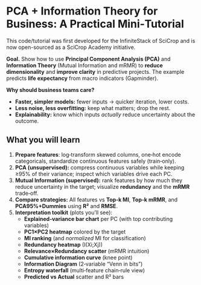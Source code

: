 # PCA + Information Theory for Business: A Practical Mini‑Tutorial
This code/tutorial was first developed for the InfiniteStack of SciCrop and is now open-sourced as a SciCrop Academy initiative.


**Goal.** Show how to use **Principal Component Analysis (PCA)** and **Information Theory** (Mutual Information and mRMR) to **reduce dimensionality** and **improve clarity** in predictive projects. The example predicts **life expectancy** from macro indicators (Gapminder).

**Why should business teams care?**
- **Faster, simpler models:** fewer inputs → quicker iteration, lower costs.
- **Less noise, less overfitting:** keep what matters; drop the rest.
- **Explainability:** know which inputs *actually* reduce uncertainty about the outcome.

## What you will learn
1. **Prepare features**: log‑transform skewed columns, one‑hot encode categoricals, standardize continuous features safely (train‑only).
2. **PCA (unsupervised):** compress continuous variables while keeping ≥95% of their variance; inspect which variables drive each PC.
3. **Mutual Information (supervised):** rank features by how much they reduce uncertainty in the target; visualize **redundancy** and the **mRMR** trade‑off.
4. **Compare strategies:** All features vs **Top‑k MI**, **Top‑k mRMR**, and **PCA95%+Dummies** using **R²** and **RMSE**.
5. **Interpretation toolkit** (plots you’ll see):
   - **Explained‑variance bar chart** per PC (with top contributing variables)
   - **PC1×PC2 heatmap** colored by the target
   - **MI ranking** (and *normalized* MI for classification)
   - **Redundancy heatmap** (I(Xi;Xj))
   - **Relevance×Redundancy scatter** (mRMR intuition)
   - **Cumulative information curve** (knee point)
   - **Information Diagram** (2‑variable “Venn in bits”)
   - **Entropy waterfall** (multi‑feature chain‑rule view)
   - **Predicted vs Actual** scatter and R² bars


